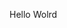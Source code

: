 Hello Wolrd





















































































































































































































































































































































































































































































































































































































































































































































































































































































































































































































































































































































































































































































































































































































































































































































































































































































































































































































































































































































































































































































